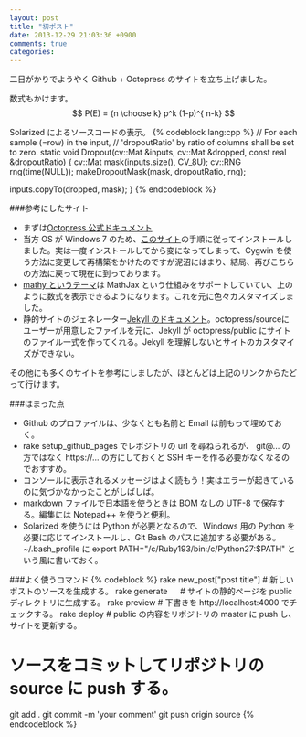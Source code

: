 ```yaml
---
layout: post
title: "初ポスト"
date: 2013-12-29 21:03:36 +0900
comments: true
categories: 
---
```

二日がかりでようやく Github + Octopress のサイトを立ち上げました。
<!-- more -->

数式もかけます。
$$
P(E)   = {n \choose k} p^k (1-p)^{ n-k}
$$

Solarized によるソースコードの表示。
{% codeblock lang:cpp %}
// For each sample (=row) in the input,
// 'dropoutRatio' by ratio of columns shall be set to zero.
static void Dropout(cv::Mat &inputs, cv::Mat &dropped, const real &dropoutRatio)
{
  cv::Mat mask(inputs.size(), CV_8U);
  cv::RNG rng(time(NULL));
  makeDropoutMask(mask, dropoutRatio, rng);

  inputs.copyTo(dropped, mask);
}
{% endcodeblock %}

###参考にしたサイト
- まずは[Octopress 公式ドキュメント](http://octopress.org/docs/)
- 当方 OS が Windows 7 のため、[このサイト](http://stb.techelex.com/setup-octopress-on-windows7/)の手順に従ってインストールしました。実は一度インストールしてから変になってしまって、Cygwin を使う方法に変更して再構築をかけたのですが泥沼にはまり、結局、再びこちらの方法に戻って現在に到っております。
- [mathy というテーマ](https://github.com/stchangg/mathy)は MathJax という仕組みをサポートしていてい、上のように数式を表示できるようになります。これを元に色々カスタマイズしました。
- 静的サイトのジェネレーター[Jekyll のドキュメント](http://jekyllrb.com/docs/home/)。octopress/sourceにユーザーが用意したファイルを元に、Jekyll が octopress/public にサイトのファイル一式を作ってくれる。Jekyll を理解しないとサイトのカスタマイズができない。

その他にも多くのサイトを参考にしましたが、ほとんどは上記のリンクからたどって行けます。

###はまった点
- Github のプロファイルは、少なくとも名前と Email は前もって埋めておく。
- rake setup_github_pages でレポジトリの url を尋ねられるが、 git@... の方ではなく https://... の方にしておくと SSH キーを作る必要がなくなるのでおすすめ。
- コンソールに表示されるメッセージはよく読もう！実はエラーが起きているのに気づかなかったことがしばしば。
- markdown ファイルで日本語を使うときは BOM なしの UTF-8 で保存する。編集には Notepad++ を使うと便利。
- Solarized を使うには Python が必要となるので、Windows 用の Python を必要に応じてインストールし、Git Bash のパスに追加する必要がある。~/.bash_profile に export PATH="/c/Ruby193/bin:/c/Python27:$PATH" という風に書いておく。

###よく使うコマンド
{% codeblock %}
rake new_post["post title"]  # 新しいポストのソースを生成する。
rake generate    　 # サイトの静的ページを public ディレクトリに生成する。
rake preview        # 下書きを http://localhost:4000 でチェックする。
rake deploy         # public の内容をリポジトリの master に push し、サイトを更新する。

# ソースをコミットしてリポジトリの source に push する。
git add .
git commit -m 'your comment'
git push origin source
{% endcodeblock %}

